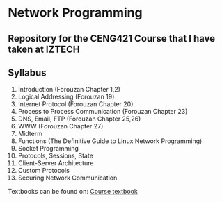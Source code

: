 # Network Programming
## Repository for the CENG421 Course that I have taken at IZTECH

## Syllabus 
1.   Introduction (Forouzan Chapter 1,2)
2.   Logical Addressing (Forouzan 19)
3.   Internet Protocol (Forouzan Chapter 20)
4.   Process to Process Communication (Forouzan Chapter 23)
5.   DNS, Email, FTP (Forouzan Chapter 25,26)
6.   WWW (Forouzan Chapter 27)
7.   Midterm
8.   Functions (The Definitive Guide to Linux Network Programming)
9.   Socket Programming
10.  Protocols, Sessions, State
11.  Client-Server Architecture
12.  Custom Protocols
13.  Securing Network Communication

Textbooks can be found on: [Course textbook](/Textbook/textbook.pdf)
